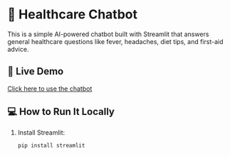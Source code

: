 # 🏥 Healthcare Chatbot

This is a simple AI-powered chatbot built with Streamlit that answers general healthcare questions like fever, headaches, diet tips, and first-aid advice.

## 🚀 Live Demo

[Click here to use the chatbot](https://your-name.streamlit.app)  <!-- Replace this with your actual URL -->

## 💻 How to Run It Locally

1. Install Streamlit:
   ```bash
   pip install streamlit
